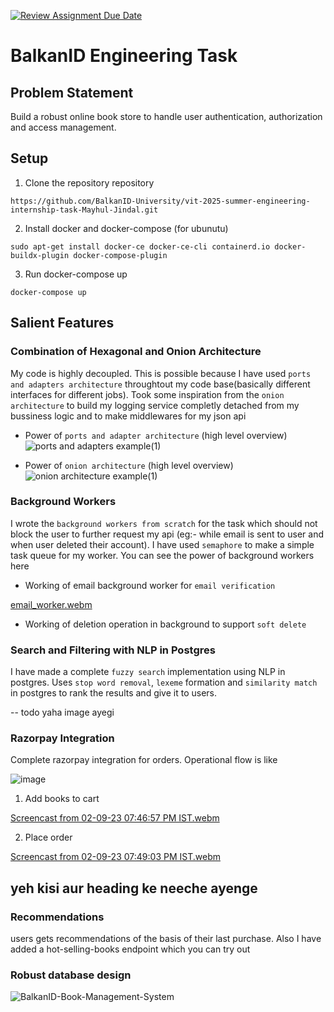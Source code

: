 [![Review Assignment Due Date](https://classroom.github.com/assets/deadline-readme-button-24ddc0f5d75046c5622901739e7c5dd533143b0c8e959d652212380cedb1ea36.svg)](https://classroom.github.com/a/LECuYE4o)
# BalkanID Engineering Task

## Problem Statement
Build a robust online book store to handle user authentication, authorization and access management.

## Setup

1. Clone the repository repository
```
https://github.com/BalkanID-University/vit-2025-summer-engineering-internship-task-Mayhul-Jindal.git
```

2. Install docker and docker-compose (for ubunutu)
```
sudo apt-get install docker-ce docker-ce-cli containerd.io docker-buildx-plugin docker-compose-plugin
```

3. Run docker-compose up
```
docker-compose up
```

## Salient Features

### Combination of Hexagonal and Onion Architecture
My code is highly decoupled. This is possible because I have used `ports and adapters architecture` throughtout my code base(basically different interfaces for different jobs). Took some inspiration from the `onion architecture` to build my logging service completly detached from my bussiness logic and to make middlewares for my json api 

- Power of `ports and adapter architecture` (high level overview)
 ![ports and adapters example(1)](https://github.com/BalkanID-University/vit-2025-summer-engineering-internship-task-Mayhul-Jindal/assets/95216160/ec096e8b-485a-465a-9461-8e43f008129b)

- Power of `onion architecture` (high level overview)
![onion architecture example(1)](https://github.com/BalkanID-University/vit-2025-summer-engineering-internship-task-Mayhul-Jindal/assets/95216160/759e7fe9-409d-44bf-8ae4-9f20edf1d016)


### Background Workers
I wrote the `background workers from scratch` for the task which should not block the user to further request my api (eg:- while email is sent to user and when user deleted their account). I have used `semaphore` to make a simple task queue for my worker. You can see the power of background workers here

- Working of email background worker for `email verification`

[email_worker.webm](https://github.com/BalkanID-University/vit-2025-summer-engineering-internship-task-Mayhul-Jindal/assets/95216160/feb4b57e-7036-418d-82b5-e091413f6539)


- Working of deletion operation in background to support `soft delete`



### Search and Filtering with NLP in Postgres 
I have made a complete `fuzzy search` implementation using NLP in postgres. Uses `stop word removal`, `lexeme` formation and `similarity match` in postgres to rank the results and give it to users. 

-- todo yaha image ayegi

### Razorpay Integration
Complete razorpay integration for orders. Operational flow is like

![image](https://github.com/BalkanID-University/vit-2025-summer-engineering-internship-task-Mayhul-Jindal/assets/95216160/1f3f6136-2b28-4a87-806c-7b0070f881f7)

1. Add books to cart

[Screencast from 02-09-23 07:46:57 PM IST.webm](https://github.com/BalkanID-University/vit-2025-summer-engineering-internship-task-Mayhul-Jindal/assets/95216160/5d568f94-29e4-43e2-baa2-a373e7ebcd66)

2. Place order

[Screencast from 02-09-23 07:49:03 PM IST.webm](https://github.com/BalkanID-University/vit-2025-summer-engineering-internship-task-Mayhul-Jindal/assets/95216160/47c3a84a-e0f4-4ae0-9fc5-939ef10e993d)







## yeh kisi aur heading ke neeche ayenge

### Recommendations
users gets recommendations of the basis of their last purchase. Also I have added a hot-selling-books endpoint which you can try out

### Robust database design
![BalkanID-Book-Management-System](https://github.com/BalkanID-University/vit-2025-summer-engineering-internship-task-Mayhul-Jindal/assets/95216160/766f3b3f-f1ee-4eee-af3c-396f849225a8)
